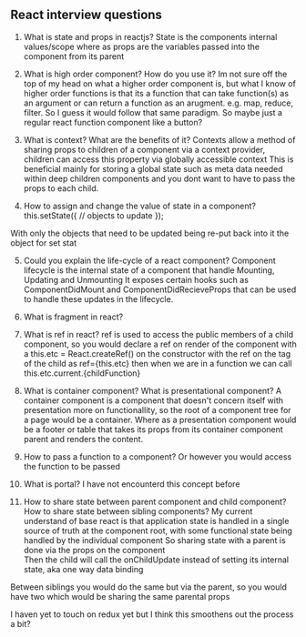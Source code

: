 ## React interview questions

1. What is state and props in reactjs?
  State is the components internal values/scope where as props are the variables passed into the component from its parent

2. What is high order component? How do you use it?
  Im not sure off the top of my head on what a higher order component is, 
  but what I know of higher order functions is that its a function that can take function(s)
  as an argument or can return a function as an arugment. e.g. map, reduce, filter. So I guess it would follow that same paradigm.
  So maybe just a regular react function component like a button? 

3. What is context? What are the benefits of it?
  Contexts allow a method of sharing props to children of a component via a context provider, children can access this property via globally accessible context
  This is beneficial mainly for storing a global state such as meta data needed within deep children components and you dont want to have to pass the props to each child.

4. How to assign and change the value of state in a component?
  this.setState({
    // objects to update
  });

  With only the objects that need to be updated being re-put back into it the object for set stat

5. Could you explain the life-cycle of a react component?
  Component lifecycle is the internal state of a component that handle Mounting, Updating and Unmounting
  It exposes certain hooks such as ComponentDidMount and ComponentDidRecieveProps that can be used to handle these updates in the lifecycle.

6. What is fragment in react?


7. What is ref in react?
  ref is used to access the public members of a child component, so you would declare a ref on render of the component with a this.etc = React.createRef() on the constructor with the ref on the tag of the child as ref={this.etc}
  then when we are in a function we can call this.etc.current.{childFunction}

8. What is container component? What is presentational component?
  A container component is a component that doesn't concern itself with presentation more on functionallity, so the root of a component tree for a page would be a container.
  Where as a presentation component would be a footer or table that takes its props from its container component parent and renders the content.

9. How to pass a function to a component?
  <MyComponent functionName={this.functionName}> </MyComponent>
  Or however you would access the function to be passed

10. What is portal?
  I have not encounterd this concept before


11. How to share state between parent component and child component? How to share state between sibling components?
  My current understand of base react is that application state is handled in a single source of truth at the component root, with some functional state being handled by the individual component
  So sharing state with a parent is done via the props on the component  
  <MyComponent etc={this.etc} onChildUpdate={this.onChildUpdate}> </MyComponent>
  Then the child will call the onChildUpdate instead of setting its internal state, aka one way data binding

  Between siblings you would do the same but via the parent, so you would have two 
  <MyComponent etc={this.etc} onChildUpdate={this.onChildUpdate}> </MyComponent>
  <MyComponent etc={this.etc} onChildUpdate={this.onChildUpdate}> </MyComponent>
  which would be sharing the same parental props

  I haven yet to touch on redux yet but I think this smoothens out the process a bit?
